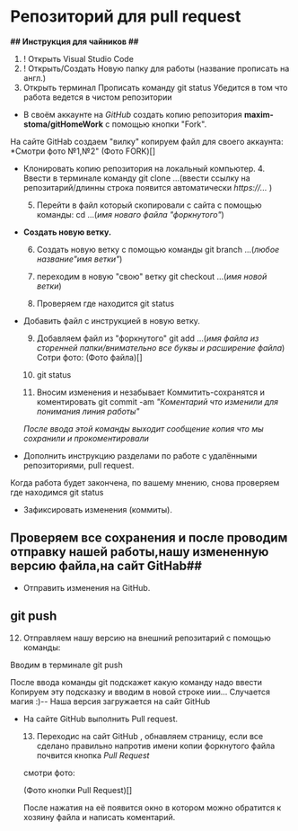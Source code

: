 # Репозиторий для pull request

**## Инструкция для чайников ##**
 1. ! Открыть Visual Studio Code 
 2. ! Открыть/Создать Новую папку для работы (название прописать на англ.)
 3.   Открыть терминал 
      Прописать команду git status
      Убедится в том что работа ведется в чистом репозитории

* В своём аккаунте на *GitHub* создать копию репозитория **maxim-stoma/gitHomeWork** с помощью кнопки "Fork".

На сайте GitHab создаем "вилку" копируем файл для своего аккаунта: *Смотри фото №1,№2"
(Фото FORK)[]

* Клонировать копию репозитория на локальный компьютер.
  4. Ввести в терминале команду git clone ...(ввести ссылку на репозитарий/длинны строка появится автоматически *https://...* )

  5. Перейти в файл который скопировали с сайта 
     с помощью команды: cd ...(*имя новаго файла "форкнутого"*)

* **Создать новую ветку.**

  6. Создать новую ветку с помощью команды 
     git branch ...(*любое название"имя ветки"*)

  7. переходим в новую "свою" ветку 
    git checkout ...(*имя новой ветки*)


  8. Проверяем где находится
     git status
     
* Добавить файл с инструкцией в новую ветку.
  
  9. Добавляем файл из "форкнутого" 
     git add ...(*имя файла из сторенней папки/внимательно все буквы и расширение файла*)
     Сотри фото:
     (Фото файла)[]

  10. git status

  11. Вносим изменения и незабывает Коммитить-сохранятся и коментировать
      git commit -am *"Коментарий что изменили для понимания линия работы"*

    *После ввода этой команды выходит сообщение копия что мы сохранили и прокоментировали*      
  
* Дополнить инструкцию разделами по работе с удалёнными репозиториями, pull request.

Когда работа будет закончена, по вашему мнению, снова проверяем где находимся 
   git status


* Зафиксировать изменения (коммиты).

## Проверяем все сохранения и после проводим отправку нашей работы,нашу измененную версию файла,на сайт GitHab##

* Отправить изменения на GitHub.

## git push 

   12. Отправляем нашу версию на внешний репозитарий с  помощью команды:

  Вводим в терминале git push 

   После ввода команды git подскажет какую команду надо ввести
   Копируем эту подсказку и вводим в новой строке иии...
   Случается магия :)-- Наша версия загружается на сайт GitHub

* На сайте GitHub выполнить Pull request.
  
  13. Переходис на сайт GitHub , обнавляем страницу, если все сделано правильно напротив имени копии форкнутого файла почвится кнопка *Pull Request*

  смотри фото:

  (Фото кнопки Pull Request)[]

  После нажатия на её появится окно в котором можно обратится к хозяину файла и написать коментарий.
